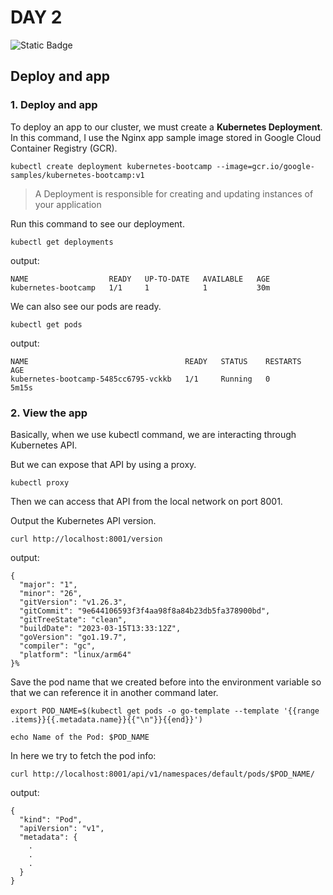 # DAY 2

![Static Badge](https://img.shields.io/badge/Date-31--7--2023-blue?logo=googlecalendar&logoColor=f5f5f5)

## Deploy and app

### 1. Deploy and app

To deploy an app to our cluster, we must create a **Kubernetes Deployment**. In this command, I use the Nginx app sample image stored in Google Cloud Container Registry (GCR).

`kubectl create deployment kubernetes-bootcamp --image=gcr.io/google-samples/kubernetes-bootcamp:v1`

> A Deployment is responsible for creating and updating instances of your application

Run this command to see our deployment.

`kubectl get deployments`

output:
```
NAME                  READY   UP-TO-DATE   AVAILABLE   AGE
kubernetes-bootcamp   1/1     1            1           30m
```

We can also see our pods are ready.

`kubectl get pods`

output:
```
NAME                                   READY   STATUS    RESTARTS   AGE
kubernetes-bootcamp-5485cc6795-vckkb   1/1     Running   0          5m15s
```

### 2. View the app

Basically, when we use kubectl command, we are interacting through Kubernetes API.

But we can expose that API by using a proxy.

`kubectl proxy`

Then we can access that API from the local network on port 8001. 

Output the Kubernetes API version.

`curl http://localhost:8001/version`

output:
```
{
  "major": "1",
  "minor": "26",
  "gitVersion": "v1.26.3",
  "gitCommit": "9e644106593f3f4aa98f8a84b23db5fa378900bd",
  "gitTreeState": "clean",
  "buildDate": "2023-03-15T13:33:12Z",
  "goVersion": "go1.19.7",
  "compiler": "gc",
  "platform": "linux/arm64"
}%
```

Save the pod name that we created before into the environment variable so that we can reference it in another command later.

`export POD_NAME=$(kubectl get pods -o go-template --template '{{range .items}}{{.metadata.name}}{{"\n"}}{{end}}')`

`echo Name of the Pod: $POD_NAME`

In here we try to fetch the pod info:

`curl http://localhost:8001/api/v1/namespaces/default/pods/$POD_NAME/`

output:
```
{
  "kind": "Pod",
  "apiVersion": "v1",
  "metadata": {
    .
    .
    .
  }
}
```
